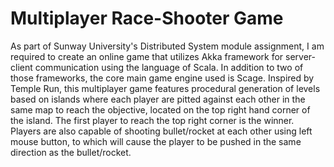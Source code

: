 # Multiplayer Race-Shooter Game
As part of Sunway University's Distributed System module assignment, I am required to create an online game that utilizes Akka framework for server-client communication using the language of Scala. In addition to two of those frameworks, the core main game engine used is Scage.
Inspired by Temple Run, this multiplayer game features procedural generation of levels based on islands where each player are pitted against each other in the same map to reach the objective, located on the top right hand corner of the island. The first player to reach the top right corner is the winner.
Players are also capable of shooting bullet/rocket at each other using left mouse button, to which will cause the player to be pushed in the same direction as the bullet/rocket.  
